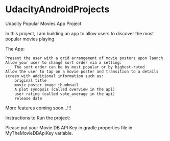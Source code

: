 # UdacityAndroidProjects
Udacity Popular Movies App Project 

In this project, I am building an app to allow users to discover the most popular movies playing. 

The App:

    Present the user with a grid arrangement of movie posters upon launch.
    Allow your user to change sort order via a setting:
        The sort order can be by most popular or by highest-rated
    Allow the user to tap on a movie poster and transition to a details screen with additional information such as:
        original title
        movie poster image thumbnail
        A plot synopsis (called overview in the api)
        user rating (called vote_average in the api)
        release date

More features coming soon...!!!

Instructions to Run the project:

Please put your Movie DB API Key in gradle.properties file in MyTheMovieDBApiKey variable.
